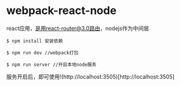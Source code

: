 # webpack-react-node
react应用，是用react-router@3.0路由，nodejs作为中间层

```
$ npm install 安装依赖

$ npm run dev //webpack打包

$ npm run server //开启本地node服务
```

服务开启后，即可使用!(http://localhost:3505)[http://localhost:3505]
